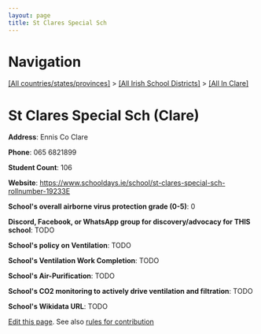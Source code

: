 ```yaml
---
layout: page
title: St Clares Special Sch
---
```

# Navigation

[[All countries/states/provinces]](../../..) > [[All Irish School Districts]](../..) > [[All In Clare]](..)

# St Clares Special Sch (Clare)

**Address**: Ennis Co Clare

**Phone**: 065 6821899

**Student Count**: 106

**Website**: <https://www.schooldays.ie/school/st-clares-special-sch-rollnumber-19233E>

**School's overall airborne virus protection grade (0-5)**: 0

**Discord, Facebook, or WhatsApp group for discovery/advocacy for THIS school**: TODO

**School's policy on Ventilation**: TODO

**School's Ventilation Work Completion**: TODO

**School's Air-Purification**: TODO

**School's CO2 monitoring to actively drive ventilation and filtration**: TODO

**School's Wikidata URL**: TODO


[Edit this page](https://github.com/ventilate-schools/Ireland/edit/main/./Clare/St_Clares_Special_Sch.md). See also [rules for contribution](../../../contribution-rules/)